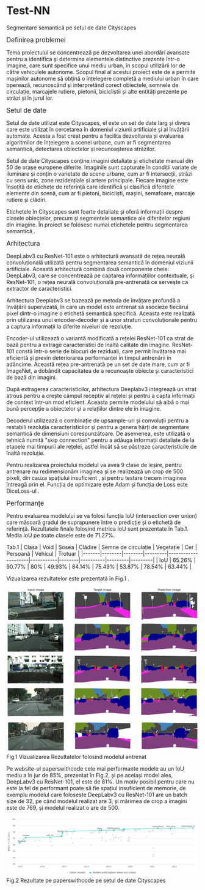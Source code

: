 # Test-NN
Segmentare semantică pe setul de date Cityscapes 

<big>Definirea problemei</big> 

Tema proiectului se concentrează pe dezvoltarea unei abordări avansate pentru a identifica și determina elementele distinctive prezente într-o imagine, care sunt specifice unui mediu urban, în scopul utilizării lor de către vehiculele autonome. Scopul final al acestui proiect este de a permite mașinilor autonome să obțină o înțelegere completă a mediului urban în care operează, recunoscând și interpretând corect obiectele, semnele de circulație, marcajele rutiere, pietonii, bicicliștii și alte entități prezente pe străzi și în jurul lor. 

<big>Setul de date</big> 

Setul de date utilizat este Cityscapes, el este un set de date larg și divers care este utilizat în cercetarea în domeniul viziunii artificiale și al învățării automate. Acesta a fost creat pentru a facilita dezvoltarea și evaluarea algoritmilor de înțelegere a scenei urbane, cum ar fi segmentarea semantică, detectarea obiectelor și recunoașterea străzilor. 

Setul de date Cityscapes conține imagini detaliate și etichetate manual din 50 de orașe europene diferite. Imaginile sunt capturate în condiții variate de iluminare și conțin o varietate de scene urbane, cum ar fi intersecții, străzi cu sens unic, zone rezidențiale și artere principale. Fiecare imagine este însoțită de etichete de referință care identifică și clasifică diferitele elemente din scenă, cum ar fi pietoni, bicicliști, mașini, semafoare, marcaje rutiere și clădiri. 

Etichetele în Cityscapes sunt foarte detaliate și oferă informații despre clasele obiectelor, precum și segmentele semantice ale diferitelor regiuni din imagine. În proiect se folosesc numai etichetele pentru segmentarea semantică . 

<big>Arhitectura</big> 

DeepLabv3 cu ResNet-101 este o arhitectură avansată de rețea neurală convoluțională utilizată pentru segmentarea semantică în domeniul viziunii artificiale. Această arhitectură combină două componente cheie: DeepLabv3, care se concentrează pe captarea informațiilor contextuale, și ResNet-101, o rețea neurală convoluțională pre-antrenată ce servește ca extractor de caracteristici. 

Arhitectura Deeplabv3 se bazează pe metoda de învățare profundă a învățării supervizată, în care un model este antrenat să asocieze fiecărui pixel dintr-o imagine o etichetă semantică specifică. Aceasta este realizată prin utilizarea unui encoder-decoder și a unor straturi convoluționale pentru a captura informații la diferite niveluri de rezoluție. 

Encoder-ul utilizează o variantă modificată a rețelei ResNet-101 ca strat de bază pentru a extrage caracteristici de înaltă calitate din imagine. ResNet-101 constă într-o serie de blocuri de reziduali, care permit învățarea mai eficientă și previn deteriorarea performanței în timpul antrenării în adâncime. Această rețea pre-antrenată pe un set de date mare, cum ar fi ImageNet, a dobândit capacitatea de a recunoaște obiecte și caracteristici de bază din imagini. 

După extragerea caracteristicilor, arhitectura Deeplabv3 integrează un strat atrous pentru a crește câmpul receptiv al rețelei și pentru a capta informații de context într-un mod eficient. Aceasta permite modelului să aibă o mai bună percepție a obiectelor și a relațiilor dintre ele în imagine. 

Decoderul utilizează o combinație de upsample-uri și convoluții pentru a restabili rezoluția caracteristicilor și pentru a genera hărți de segmentare semantică de dimensiuni corespunzătoare. De asemenea, este utilizată o tehnică numită "skip connection" pentru a adăuga informații detaliate de la etapele mai timpurii ale rețelei, astfel încât să se păstreze caracteristicile de înaltă rezoluție. 

Pentru realizarea proiectului modelul va avea 9 clase de ieșire, pentru antrenare nu redimensionăm imaginea și se realizează un crop de 500 pixeli, din cauza spațiului insuficient , și pentru testare trecem imaginea întreagă prin el. Funcția de optimizare este Adam și funcția de Loss este DiceLoss-ul . 

<big>Performanțe</big> 

Pentru evaluarea modelului se va folosi funcția IoU (intersection over union) care măsoară gradul de suprapunere între o predicție și o etichetă de referință.  Rezultatele finale folosind metrica IoU sunt prezentate în Tab.1. Media IoU pe toate clasele este de 71.27%. 

Tab.1 
| Clasa | Void   | Șosea  | Clădire | Semne de circulație | Vegetație | Cer    | Persoană | Vehicul | Trotuar |
|-------|--------|--------|---------|---------------------|-----------|--------|----------|---------|---------|
| IoU   | 65.26% | 90.77% | 80%     | 49.93%              | 84.14%    | 75.49% | 53.87%   | 78.54%  | 63.44%  |

Vizualizarea rezultatelor este prezentată în Fig.1 .

![Alt Text](images/rezults.png)
Fig.1 Vizualizarea Rezultatelor folosind modelul antrenat   

Pe website-ul paperswithcode cele mai performante modele au un IoU mediu a în jur de 85%, prezentat în Fig.2, și pe același model ales, DeepLabv3 cu ResNet-101, el este de 81%. Un motiv posibil pentru care nu este la fel de performant poate să fie spațiul insuficient de memorie, de exemplu modelul care foloseste DeepLabv3 cu ResNet-101 are un batch size de 32, pe când modelul realizat are 3, și mărimea de crop a imagini este de 769, și modelul realizat o are de 500. 

 
![Alt Text](images/pwc.png)
Fig.2 Rezultate pe paperswithcode pe setul de date Cityscapes   
